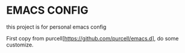 EMACS CONFIG
=============

this project is for personal emacs config

First copy from purcell[https://github.com/purcell/emacs.d],
do some customize.
